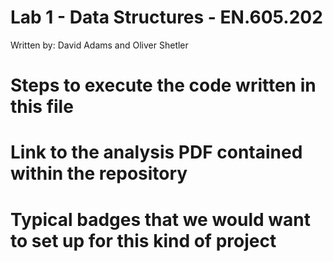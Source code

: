 # Lab 1 - Data Structures - EN.605.202
Written by: David Adams and Oliver Shetler

# Steps to execute the code written in this file


# Link to the analysis PDF contained within the repository


# Typical badges that we would want to set up for this kind of project

